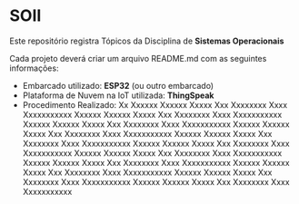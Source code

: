# SOII
Este repositório registra Tópicos da Disciplina de **Sistemas Operacionais** 

Cada projeto deverá criar um arquivo README.md com as seguintes informações:

- Embarcado utilizado: **ESP32** (ou outro embarcado)
- Plataforma de Nuvem na IoT utilizada: **ThingSpeak**
- Procedimento Realizado: Xx Xxxxxx Xxxxxx Xxxxx Xxx Xxxxxxxx Xxxx Xxxxxxxxxxx Xxxxxx Xxxxxx Xxxxx Xxx Xxxxxxxx Xxxx Xxxxxxxxxxx Xxxxxx Xxxxxx Xxxxx Xxx Xxxxxxxx Xxxx Xxxxxxxxxxx Xxxxxx Xxxxxx Xxxxx Xxx Xxxxxxxx Xxxx Xxxxxxxxxxx Xxxxxx Xxxxxx Xxxxx Xxx Xxxxxxxx Xxxx Xxxxxxxxxxx Xxxxxx Xxxxxx Xxxxx Xxx Xxxxxxxx Xxxx Xxxxxxxxxxx Xxxxxx Xxxxxx Xxxxx Xxx Xxxxxxxx Xxxx Xxxxxxxxxxx Xxxxxx Xxxxxx Xxxxx Xxx Xxxxxxxx Xxxx Xxxxxxxxxxx Xxxxxx Xxxxxx Xxxxx Xxx Xxxxxxxx Xxxx Xxxxxxxxxxx Xxxxxx Xxxxxx Xxxxx Xxx Xxxxxxxx Xxxx Xxxxxxxxxxx Xxxxxx Xxxxxx Xxxxx Xxx Xxxxxxxx Xxxx Xxxxxxxxxxx 
